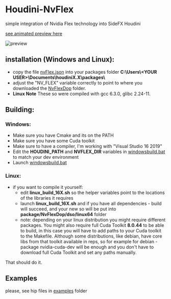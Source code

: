 # Houdini-NvFlex
simple integration of Nvidia Flex technology into SideFX Houdini

[see animated preview here](https://i.imgur.com/rKzsk49.gifv)

![preview](https://i.imgur.com/rKzsk49.gif)

## installation (Windows and Linux):
* copy the file [nvFlex.json](package\NvFlexDop\nvFlex.json) into your packages folder **C:\Users\\\<YOUR USER\>\Documents\houdiniX.X\packages\\**
* adjust the "NV_FLEX" variable correctly to point to where you downloaded the [NvFlexDop](package\NvFlexDop) folder.
* **Linux Note** These so were compiled with gcc 6.3.0, glibc 2.24-11.

## Building:

### Windows:
* Make sure you have Cmake and its on the PATH
* Make sure you have some Cuda toolkit
* Make sure to have a compiler, I'm working with "Visual Studio 16 2019"
* Edit the **HOUDINI_PATH** and **NVFLEX_DIR** variables in [windowsbuild.bat](windowsbuild.bat) to match your dev environment
* Launch [windowsbuild.bat](windowsbuild.bat)

### Linux:
* if you want to compile it yourself:
  * edit **linux_build_16X.sh** so the helper variables point to the locations of the libraries it requires
  * launch **linux_build_16X.sh** and if you have all dependencies - build will succeed, and your new so will be put into **package/NvFlexDop/dso/linux64** folder
  * note: depending on your linux distribution you might require different packages. You might also require full Cuda Toolkit **8.0.44** to be able to build, in this case you will have to add paths to your Cuda toolkit to the Makefile. Although some distributions, like debian, have core libs from that toolkit available in reps, so for example for debian - package nvidia-cuda-dev will be enough and you don't have to download full Cuda Toolkit and set any paths manually.

That should do it.

## Examples

please, see hip files in [examples](package\NvFlexDop\examples) folder
